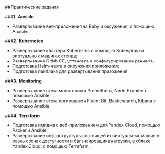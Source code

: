 ##Практические задания

###**1.** **Ansible**

* Развертывание веб-приложения на Ruby и окружения, с помощью Ansible.

###**2.** **Kubernetes**

* Развертывание кластера Kubernetes с помощью Kubespray на виртуальных машинах стенда;
* Развертывание Gitlab CE, установка и конфигурирование раннера;
* Подготовка Helm-чарта и окружения приложения;
* Подготовка пайплана для развертывания приложения.

###**3.** **Monitoring**

* Развертывание стека мониторинга Prometheus, Node Exporter с помощью Ansible;
* Развертывание стека логирования Fluent Bit, Elasticsearch, Kibana с помощью Ansible.

###**4.** **Terraform**

* Подготовка имиджа с веб-приложением для Yandex Cloud, помощью Packer и Ansible;
* Развертывание инфраструктуры состоящей из виртуальных машин в разных зонах доступности и балансировщика нагрузки, в облаке Yandex Cloud, с помощью Terraform.

